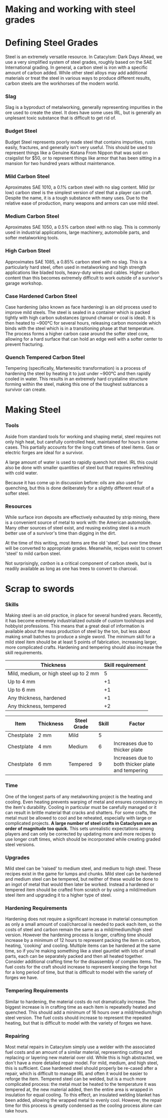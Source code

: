 # Making and working with steel grades



# Defining Steel Grades

Steel is an extremely versatile resource. In Catacylsm: Dark Days Ahead, we use a very simplified system of steel grades, roughly based on the SAE International grading. In general, a carbon steel is iron with a specific amount of carbon added. While other steel alloys may add additional materials or treat the steel in various ways to produce different results, carbon steels are the workhorses of the modern world.

### Slag

Slag is a byproduct of metalworking, generally representing impurities in the ore used to create the steel. It does have some uses IRL, but is generally an unplesant toxic substance that is difficult to get rid of.

### Budget Steel

Budget Steel represents poorly made steel that contains impurities, rusts easily, fractures, and generally isn't very useful. This should be used to represent things like a Genuine Katana From Nippon that was sold on craigslist for $50, or to represent things like armor that has been sitting in a mansion for two hundred years without maintenance. 

### Mild Carbon Steel

Aproximates SAE 1010, a 0.1% carbon steel with no slag content. Mild (or low) carbon steel is the simplest version of steel that a player can craft. Despite the name, it is a tough substance with many uses. Due to the relative ease of production, many weapons and armors can use mild steel.

### Medium Carbon Steel

Aproximates SAE 1050, a 0.5% carbon steel with no slag. This is commonly used in industrial applications, large machinery, automobile parts, and softer metalworking tools.

### High Carbon Steel

Approximates SAE 1085, a 0.85% carbon steel with no slag. This is a particularly hard steel, often used in metalworking and high strength applications like bladed tools, heavy-duty wires and cables. Higher carbon content than this becomes extremely difficult to work outside of a survivor's garage workshop.

### Case Hardened Carbon Steel

Case hardening (also known as face hardening) is an old process used to improve mild steels. The steel is sealed in a container which is packed tightly with high carbon substances (ground charoal or coal is ideal). It is then heated to ~900°C for several hours, releasing carbon monoxide which binds with the steel which is in a transitioning phase at that temperature. The process forms a higher carbon case around the softer steel core, allowing for a hard surface that can hold an edge well with a softer center to prevent fracturing.

### Quench Tempered Carbon Steel

Tempering (specifically, Martenesitic transformation) is a process of hardening the steel by heating it to just under ~900°C and then rapidly cooled in water. This results in an extremely hard crystaline structure forming within the steel, making this one of the toughest subtances a survivor can create.

# Making Steel

### Tools

Aside from standard tools for working and shaping metal, steel requires not only high heat, but carefully controlled heat, maintained for hours in some cases. This partially accounts for the long craft times of steel items. Gas or electric forges are ideal for a survivor.

A large amount of water is used to rapidly quench hot steel. IRL this could also be done with smaller quantities of steel but that requires refreshing with cold water.

Because it has come up in discussion before: oils are also used for quenching, but this is done deliberately for a slightly different result of a softer steel. 

### Resources

While surface iron deposits are effectively exhausted by strip mining, there is a convenient source of metal to work with: the American automobile. Many other sources of steel exist, and reusing existing steel is a much better use of a survivor's time than digging in the dirt.

At the time of this writing, most items are the old 'steel', but over time these will be converted to appropriate grades. Meanwhile, recipes exist to convert 'steel' to mild carbon steel.

Not surprisingly, *carbon* is a critical component of carbon steels, but is readily available as long as one has trees to convert to charcoal. 

# Scrap to swords

### Skills

Making steel is an old practice, in place for several hundred years. Recently, it has become extremely industrialized outside of custom toolshops and hobbyist professions. This means that a great deal of information is available about the mass production of steel by the ton, but less about making small batches to produce a single sword. The minimum skill for a mild steel item should be at least 5 points of fabrication, increasing larger, more complicated crafts. Hardening and tempering should also increase the skill requirements.

| Thickness | Skill requirement |
|---|---|
| Mild, medium, or high steel up to 2 mm | 5 |
| Up to 4 mm | +1 |
| Up to 6 mm | +1 |
| Any thickness, hardened | +1 |
| Any thickness, tempered | +2 |

| Item | Thickness | Steel Grade | Skill | Factor |
|---|---|---|---|---|
| Chestplate | 2 mm | Mild | 5 |  |
| Chestplate | 4 mm | Medium | 6 | Increases due to thicker plate |
| Chestplate | 6 mm | Tempered | 9 | Increases due to both thicker plate and tempering |

### Time

One of the longest parts of any metalworking project is the heating and cooling. Even heating prevents warping of metal and ensures consistency in the item's durability. Cooling in particular must be carefully managed or it can result in brittle material that cracks and shatters. For some crafts, the metal must be allowed to cool and be reheated, especially with large or complicated projects. **A large number of steel crafts in Cataclysm are an order of magnitude too quick.** This sets unrealistic expectations among players and can only be corrected by updating more and more recipes to use longer craft times, which should be incorporated while creating graded steel versions.

### Upgrades

Mild steel can be 'raised' to medium steel, and medium to high steel. These recipes exist in the game for lumps and chunks. Mild steel can be hardened and medium steel can be tempered, but neither of these would be done to an ingot of metal that would then later be worked. Instead a hardened or tempered item should be crafted from scratch or by using a mild/medium steel item and upgrading it to a higher type of steel.

### Hardening Requirements

Hardening does not require a significant increase in material consumption as only a small amount of coal/charcoal is needed to pack each item, so the costs of steel and carbon remain the same as a mild/medium/high steel version. However the hardening process is longer, crafting time should increase by a minimum of 12 hours to represent packing the item in carbon, heating, 'cooking' and cooling. Multiple items can be hardened at the same time, so if you're making something like a steel gauntlet with lots of small parts, each can be separately packed and then all heated together. Consider additional crafting time for the disassembly of complex items. The fuel costs for the craft should increase to represent keeping the forge hot for a long period of time, but that is difficult to model with the variety of forges we have. 

### Tempering Requirements

Similar to hardening, the material costs do not dramatically increase. The biggest increase is in crafting time as each item is repeatedly heated and quenched. This should add a minimum of 16 hours over a mild/medium/high steel version. The fuel costs should increase to represent the repeated heating, but that is difficult to model with the variety of forges we have. 


### Repairing

Most metal repairs in Catacylsm simply use a welder with the associated fuel costs and an amount of a similar material, representing cutting and replacing or layering new material over old. While this is high abstracted, we don't have a more detailed repair model. For mild, medium, and high steel, this is sufficient. Case hardened steel should properly be re-cased after a repair, which is difficult to manage IRL and often it would be easier to reforge the item. Tempered steel can be welded, but is a much more complicated process: the metal must be heated to the temperature it was tempered at, the new material added, then the entire area is wrapped in insulation for equal cooling. To this effect, an insulated welding blanket has been added, allowing the wrapped metal to evenly cool. However, the repair time for this process is greatly condensed as the cooling process alone can take hours.